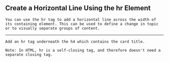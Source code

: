 ## Create a Horizontal Line Using the hr Element ##

    You can use the hr tag to add a horizontal line across the width of its containing element. This can be used to define a change in topic or to visually separate groups of content.

<HR>

    Add an hr tag underneath the h4 which contains the card title.

    Note: In HTML, hr is a self-closing tag, and therefore doesn't need a separate closing tag.
